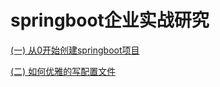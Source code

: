 # springboot企业实战研究

[(一) 从0开始创建springboot项目](https://github.com/engjose/springboot-sample/wiki/Spring-Boot(%E4%B8%80)-%E5%A6%82%E4%BD%95%E6%9E%84%E5%BB%BA%E4%B8%80%E4%B8%AASpringBoot%E5%BA%94%E7%94%A8)

[(二) 如何优雅的写配置文件](https://github.com/engjose/springboot-sample/wiki/Spring-Boot(%E4%BA%8C)-SpringBoot%E7%9A%84%E9%85%8D%E7%BD%AE%E6%96%87%E4%BB%B6)
